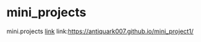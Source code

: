 # mini_projects
mini.projects
[link](https://antiquark007.github.io/mini_project1/)
link:https://antiquark007.github.io/mini_project1/
